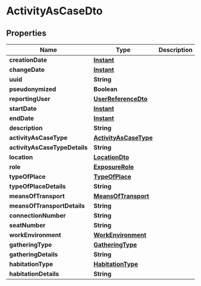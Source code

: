 # ActivityAsCaseDto

## Properties
Name | Type | Description | Notes
------------ | ------------- | ------------- | -------------
**creationDate** | [**Instant**](OffsetDateTime.md) |  |  [optional]
**changeDate** | [**Instant**](OffsetDateTime.md) |  |  [optional]
**uuid** | **String** |  |  [optional]
**pseudonymized** | **Boolean** |  |  [optional]
**reportingUser** | [**UserReferenceDto**](UserReferenceDto.md) |  |  [optional]
**startDate** | [**Instant**](OffsetDateTime.md) |  |  [optional]
**endDate** | [**Instant**](OffsetDateTime.md) |  |  [optional]
**description** | **String** |  |  [optional]
**activityAsCaseType** | [**ActivityAsCaseType**](ActivityAsCaseType.md) |  | 
**activityAsCaseTypeDetails** | **String** |  |  [optional]
**location** | [**LocationDto**](LocationDto.md) |  |  [optional]
**role** | [**ExposureRole**](ExposureRole.md) |  |  [optional]
**typeOfPlace** | [**TypeOfPlace**](TypeOfPlace.md) |  |  [optional]
**typeOfPlaceDetails** | **String** |  |  [optional]
**meansOfTransport** | [**MeansOfTransport**](MeansOfTransport.md) |  |  [optional]
**meansOfTransportDetails** | **String** |  |  [optional]
**connectionNumber** | **String** |  |  [optional]
**seatNumber** | **String** |  |  [optional]
**workEnvironment** | [**WorkEnvironment**](WorkEnvironment.md) |  |  [optional]
**gatheringType** | [**GatheringType**](GatheringType.md) |  |  [optional]
**gatheringDetails** | **String** |  |  [optional]
**habitationType** | [**HabitationType**](HabitationType.md) |  |  [optional]
**habitationDetails** | **String** |  |  [optional]
